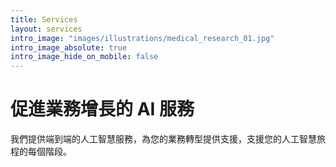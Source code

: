 ```yaml
---
title: Services
layout: services
intro_image: "images/illustrations/medical_research_01.jpg"
intro_image_absolute: true
intro_image_hide_on_mobile: false
---
```


# 促進業務增長的 AI 服務

我們提供端到端的人工智慧服務，為您的業務轉型提供支援，支援您的人工智慧旅程的每個階段。
